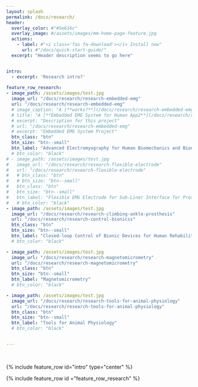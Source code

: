 ```yaml
---
layout: splash
permalink: /docs/research/
header:
  overlay_color: #"#5e616c"
  overlay_image: #/assets/images/mm-home-page-feature.jpg
  actions:
    - label: #"<i class='fas fa-download'></i> Install now"
      url: #"/docs/quick-start-guide/"
  excerpt: "Header description seems to go here"


intro: 
  - excerpt: 'Research intro?'
  
feature_row_research:
- image_path: /assets/images/test.jpg
  image_url: "/docs/research/research-embedded-emg" 
  url: "/docs/research/research-embedded-emg" 
  # image_caption: "A [**works?**](/docs/research/research-embedded-emg)"
  # title: "A [**Embedded EMG System for Human App2**](/docs/research/research-embedded-emg)"
  # excerpt: "Description for this project"
  # url: "/docs/research/research-embedded-emg" 
  # excerpt: "Embedded EMG System Project"
  btn_class: "btn"
  btn_size: "btn--small"
  btn_label: "Advanced Electromyography for Human Biomechanics and Bionics Research"
  # btn_color: "black"
# - image_path: /assets/images/test.jpg
#   image_url: "/docs/research/research-flexible-electrode" 
#   url: "/docs/research/research-flexible-electrode" 
#   # btn_class: "btn"
#   # btn_size: "btn--small"
#   btn_class: "btn"
#   btn_size: "btn--small"  
#   btn_label: "Flexible EMG Electrode for Sub-Liner Interface for Prosthesis"
#   # btn_color: "black"
- image_path: /assets/images/test.jpg
  image_url: "/docs/research/research-climbing-ankle-prosthesis" 
  url: "/docs/research/research-control-bionicss" 
  btn_class: "btn"
  btn_size: "btn--small"
  btn_label: "Closed-loop Control of Bionic Devices for Human Rehabilitation and Augmentation"
  # btn_color: "black"

- image_path: /assets/images/test.jpg
  image_url: "/docs/research/research-magnetomicrometry" 
  url: "/docs/research/research-magnetomicrometry" 
  btn_class: "btn"
  btn_size: "btn--small"
  btn_label: "Magnetomicrometry"
  # btn_color: "black"

- image_path: /assets/images/test.jpg
  image_url: "/docs/research/research-tools-for-animal-physiology" 
  url: "/docs/research/research-tools-for-animal-physiology"
  btn_class: "btn"
  btn_size: "btn--small"
  btn_label: "Tools for Animal Physiology"
  # btn_color: "black"


---
```


<!-- https://github.com/mmistakes/minimal-mistakes/blob/master/docs/_pages/home.md -->
<br />


{% include feature_row id="intro" type="center" %}

{% include feature_row id ="feature_row_research" %}


<!-- {% include feature_row id="feature_row1" type="left" %} -->

<!-- {% include feature_row id="feature_row2" type="left" %}

{% include feature_row id="feature_row3" type="left" %}

{% include feature_row id="feature_row4" type="left" %} -->

<!-- {% include feature_row id="feature_row5" type="right" %} -->